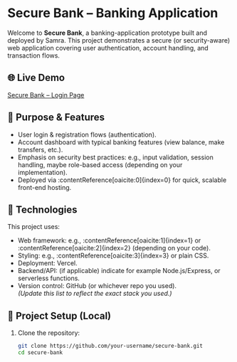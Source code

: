 # Secure Bank – Banking Application

Welcome to **Secure Bank**, a banking-application prototype built and deployed by Samra. This project demonstrates a secure (or security-aware) web application covering user authentication, account handling, and transaction flows.

## 🌐 Live Demo  
[Secure Bank – Login Page](https://secure-bank-git-main-samras-projects-c05660e5.vercel.app/auth/login)

## 🎯 Purpose & Features  
- User login & registration flows (authentication).  
- Account dashboard with typical banking features (view balance, make transfers, etc.).  
- Emphasis on security best practices: e.g., input validation, session handling, maybe role-based access (depending on your implementation).  
- Deployed via :contentReference[oaicite:0]{index=0} for quick, scalable front-end hosting.

## 🔧 Technologies  
This project uses:  
- Web framework: e.g., :contentReference[oaicite:1]{index=1} or :contentReference[oaicite:2]{index=2} (depending on your code).  
- Styling: e.g., :contentReference[oaicite:3]{index=3} or plain CSS.  
- Deployment: Vercel.  
- Backend/API: (if applicable) indicate for example Node.js/Express, or serverless functions.  
- Version control: GitHub (or whichever repo you used).  
*(Update this list to reflect the exact stack you used.)*

## 📂 Project Setup (Local)  
1. Clone the repository:  
   ```bash
   git clone https://github.com/your-username/secure-bank.git
   cd secure-bank
